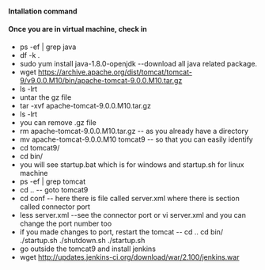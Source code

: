 #### Intallation command
#### Once you are in virtual machine, check in
  * ps -ef | grep java
  * df -k .
  * sudo yum install java-1.8.0-openjdk  --download all java related package.
  * wget https://archive.apache.org/dist/tomcat/tomcat-9/v9.0.0.M10/bin/apache-tomcat-9.0.0.M10.tar.gz
  * ls -lrt 
  * untar the gz file 
  * tar -xvf apache-tomcat-9.0.0.M10.tar.gz
  * ls -lrt
  * you can remove .gz file
  * rm apache-tomcat-9.0.0.M10.tar.gz -- as you already have a directory
  * mv apache-tomcat-9.0.0.M10 tomcat9 -- so that you can easily identify
  * cd tomcat9/
  * cd bin/
  * you will see startup.bat which is for windows and startup.sh for linux machine
  * ps -ef | grep tomcat
  * cd .. -- goto tomcat9
  * cd conf -- here there is file called server.xml where there is section called connector port 
  * less server.xml --see the connector port or vi server.xml and you can change the port number too
  * if you made changes to port, restart the tomcat -- cd ..     cd bin/     ./startup.sh  ./shutdown.sh   ./startup.sh
  * go outside the tomcat9 and install jenkins
  * wget http://updates.jenkins-ci.org/download/war/2.100/jenkins.war

